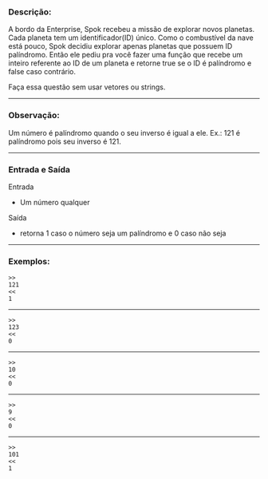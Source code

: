 ### Descrição:

A bordo da Enterprise, Spok recebeu a missão de explorar novos planetas.
Cada planeta tem um identificador(ID) único.
Como o combustível da nave está pouco, Spok decidiu explorar
apenas planetas que possuem ID palíndromo.
Então ele pediu pra você fazer uma função que recebe um inteiro referente ao ID
de um planeta e retorne true se o ID é palíndromo e false caso contrário.

Faça essa questão sem usar vetores ou strings.

---

### Observação:
Um número é palíndromo quando o seu inverso é igual a ele.
Ex.: 121 é palíndromo pois seu inverso é 121.

---

### Entrada e Saída

Entrada
* Um número qualquer

Saída
* retorna 1 caso o número seja um palíndromo e 0 caso não seja


---

### Exemplos:

	>>
	121
	<<
	1

---

	>>
	123
	<<
	0

---

	>>
	10
	<<
	0

---

	>>
	9
	<<
	0

---

	>>
	101
	<<
	1

